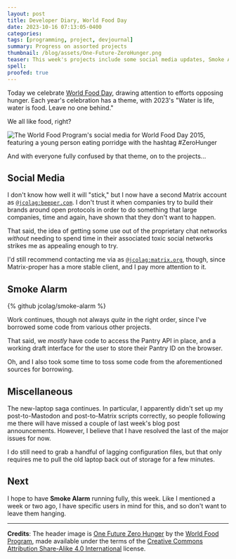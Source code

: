 ```yaml
---
layout: post
title: Developer Diary, World Food Day
date: 2023-10-16 07:13:05-0400
categories:
tags: [programming, project, devjournal]
summary: Progress on assorted projects
thumbnail: /blog/assets/One-Future-ZeroHunger.png
teaser: This week's projects include some social media updates, Smoke Alarm, and apologies to those who haven't gotten blog post announcements.
spell:
proofed: true
---
```


Today we celebrate [World Food Day](https://en.wikipedia.org/wiki/World_Food_Day), drawing attention to efforts opposing hunger.  Each year's celebration has a theme, with 2023's "Water is life, water is food. Leave no one behind."

We all like food, right?

![The World Food Program's social media for World Food Day 2015, featuring a young person eating porridge with the hashtag #ZeroHunger](/blog/assets/One-Future-ZeroHunger.png "I always feel uncomfortable with ad campaigns like this, after decades of sitting through exploitative commercials...")

And with everyone fully confused by that theme, on to the projects...

## Social Media

I don't know how well it will "stick," but I now have a second Matrix account as [`@jcolag:beeper.com`](https://matrix.to/#/@jcolag:beeper.com).  I don't trust it when companies try to build their brands around open protocols in order to do something that large companies, time and again, have shown that they don't want to happen.

That said, the idea of getting some use out of the proprietary chat networks *without* needing to spend time in their associated toxic social networks strikes me as appealing enough to try.

I'd still recommend contacting me via as [`@jcolag:matrix.org`](https://matrix.to/#/@jcolag:matrix.org), though, since Matrix-proper has a more stable client, and I pay more attention to it.

## Smoke Alarm

{% github jcolag/smoke-alarm %}

Work continues, though not always *quite* in the right order, since I've borrowed some code from various other projects.

That said, we *mostly* have code to access the Pantry API in place, and a working draft interface for the user to store their Pantry ID on the browser.

Oh, and I also took some time to toss some code from the aforementioned sources for borrowing.

## Miscellaneous

The new-laptop saga continues.  In particular, I apparently didn't set up my post-to-Mastodon and post-to-Matrix scripts correctly, so people following me there will have missed a couple of last week's blog post announcements.  However, I believe that I have resolved the last of the major issues for now.

I do still need to grab a handful of lagging configuration files, but that only requires me to pull the old laptop back out of storage for a few minutes.

## Next

I hope to have **Smoke Alarm** running fully, this week.  Like I mentioned a week or two ago, I have specific users in mind for this, and so don't want to leave them hanging.

* * *

**Credits**:  The header image is [One Future Zero Hunger](https://commons.wikimedia.org/wiki/File:One_Future_ZeroHunger.jpg) by the [World Food Program](https://www.wfp.org/), made available under the terms of the [Creative Commons Attribution Share-Alike 4.0 International](https://creativecommons.org/licenses/by-sa/4.0/deed.en) license.
